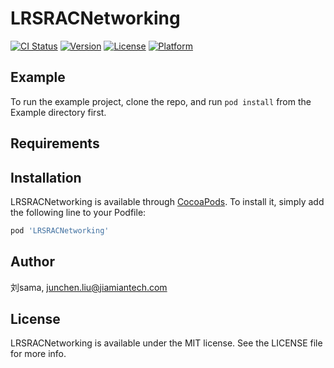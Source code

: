 # LRSRACNetworking

[![CI Status](https://img.shields.io/travis/刘sama/LRSRACNetworking.svg?style=flat)](https://travis-ci.org/刘sama/LRSRACNetworking)
[![Version](https://img.shields.io/cocoapods/v/LRSRACNetworking.svg?style=flat)](https://cocoapods.org/pods/LRSRACNetworking)
[![License](https://img.shields.io/cocoapods/l/LRSRACNetworking.svg?style=flat)](https://cocoapods.org/pods/LRSRACNetworking)
[![Platform](https://img.shields.io/cocoapods/p/LRSRACNetworking.svg?style=flat)](https://cocoapods.org/pods/LRSRACNetworking)

## Example

To run the example project, clone the repo, and run `pod install` from the Example directory first.

## Requirements

## Installation

LRSRACNetworking is available through [CocoaPods](https://cocoapods.org). To install
it, simply add the following line to your Podfile:

```ruby
pod 'LRSRACNetworking'
```

## Author

刘sama, junchen.liu@jiamiantech.com

## License

LRSRACNetworking is available under the MIT license. See the LICENSE file for more info.
